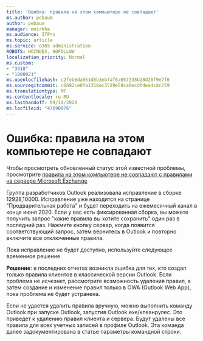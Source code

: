 ```yaml
---
title: 'Ошибка: правила на этом компьютере не совпадают'
ms.author: pebaum
author: pebaum
manager: mnirkhe
ms.audience: ITPro
ms.topic: article
ms.service: o365-administration
ROBOTS: NOINDEX, NOFOLLOW
localization_priority: Normal
ms.custom:
- "3518"
- "1800021"
ms.openlocfilehash: c2feb6da651d8b3eb7af6a057335b28d26f9e7f6
ms.sourcegitcommit: c6692ce0fa1358ec3529e59ca0ecdfdea4cdc759
ms.translationtype: MT
ms.contentlocale: ru-RU
ms.lasthandoff: 09/14/2020
ms.locfileid: "47690976"
---
```

# <a name="error-the-rules-on-this-computer-do-not-match"></a>Ошибка: правила на этом компьютере не совпадают

Чтобы просмотреть обновленный статус этой известной проблемы, просмотрите [правила на этом компьютере не совпадают с правилами на сервере Microsoft Exchange](https://support.office.com/article/d032e037-b224-429e-b325-633afde9b5f0)

Группа разработчиков Outlook реализовала исправление в сборке 12928,10000. Исправление уже находится на странице "Предварительная работа" и будет переходить на ежемесячный канал в конце июня 2020. Если у вас есть фиксированная сборка, вы можете получить запрос "какие правила вы хотите сохранить" один раз в последний раз. Нажмите кнопку сервер, когда появится соответствующий запрос, затем вернитесь в Outlook и повторно включите все отключенные правила.

Пока исправление не будет доступно, используйте следующее временное решение.

**Решение**: в последних отчетах возникла ошибка для тех, кто создал только правила клиентов в классической версии Outlook. Если проблема не исчезнет, рассмотрите возможность удаления правил, а затем создание и изменение правил только в OWA (Outlook Web App), пока проблема не будет устранена.

Если не удается удалить правила вручную, можно выполнить команду Outlook при запуске Outlook, запустив Outlook.exe/клеанрулес. Это приведет к удалению правил клиента и сервера. Будут удалены все правила для всех учетных записей в профиле Outlook. Эта команда далее задокументирована в статье параметры командной строки.

